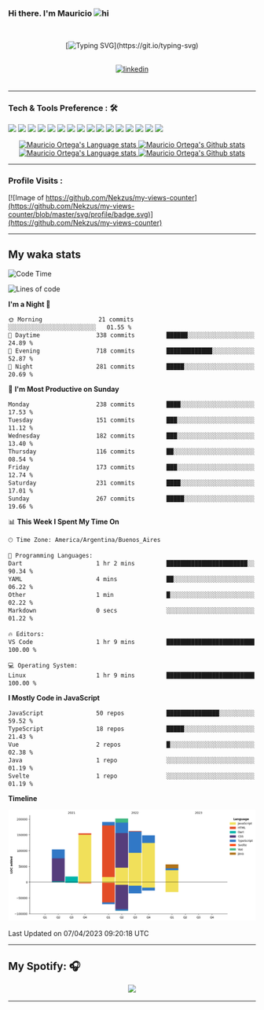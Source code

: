 ### Hi there. I'm Mauricio <img src="https://user-images.githubusercontent.com/1303154/88677602-1635ba80-d120-11ea-84d8-d263ba5fc3c0.gif" width="28px" alt="hi">
<br /> 

<div align="center">
  
[![Typing SVG](https://readme-typing-svg.herokuapp.com?size=25&duration=7000&center=true&vCenter=true&width=650&height=40&lines=WELCOME!;My+name+is+Mauricio+Ortega...;I+am+a+Front-End+Developer...;I+hope+you+find+what+you+are+looking+for...;You+have+my+contact+information...;MAY+THE+FORCE+BE+WITH+YOU...)](https://git.io/typing-svg)

</div>
  
<br />

<div align="center">
  
<a href="https://www.linkedin.com/in/mauriciortega/" target="_blank">
<img src=https://img.shields.io/badge/linkedin-%231E77B5.svg?&style=for-the-badge&logo=linkedin&logoColor=white alt=linkedin style="margin-bottom: 5px;" />
</a>
  
</div>

<br />


---

### Tech & Tools Preference : 🛠

<img src = "https://img.shields.io/badge/-HTML5-E34F26?style=flat&logo=html5&logoColor=white"> <img src = "https://img.shields.io/badge/-CSS3-1572B6?style=flat&logo=css3&logoColor=white">
<img src="https://img.shields.io/badge/-Sass-cc6699?style=flat&logo=sass&logoColor=ffffff">
<img src="https://img.shields.io/badge/-Bootstrap-563D7C?style=flat&logo=bootstrap&logoColor=white">
<img src="https://img.shields.io/badge/-JavaScript-eed718?style=flat&logo=javascript&logoColor=ffffff">
<img src="https://img.shields.io/badge/-React-000000?style=flat&logo=react&logoColor=00c8ff">
<img src="https://img.shields.io/badge/-Next-000000?style=flat&logo=nextdotjs&logoColor=white">
<img src="http://img.shields.io/badge/-Vue-black?style=flat&logo=vuedotjs&logoColor=4FC08D">
<img src="http://img.shields.io/badge/-Flutter-black?style=flat&logo=flutter&logoColor=02569B">
<img src="https://img.shields.io/badge/-Node.js-3C873A?style=flat&logo=Node.js&logoColor=white">
<img src="http://img.shields.io/badge/-Git-F1502F?style=flat&logo=git&logoColor=FFFFFF">
<img src="http://img.shields.io/badge/-Github-000000?style=flat&logo=github&logoColor=FFFFFF">
<img src="http://img.shields.io/badge/-Docker-2496ED?style=flat&logo=docker&logoColor=FFFFFF">
<img src="https://img.shields.io/badge/-Firebase-FFA611?style=flat&logo=firebase&logoColor=FFFFFF">
<img src="http://img.shields.io/badge/-Vercel-black?style=flat&logo=vercel&logoColor=white">
<img src="http://img.shields.io/badge/-VS%20Code-007ACC?style=flat&logo=visual%20studio%20code&logoColor=white">


<div align="center">

<!-- Light Mode -->
<div align="center"> 
<a href="https://github.com/anuraghazra/github-readme-stats#gh-light-mode-only">
<img height=200 src="https://github-readme-stats-nekzus.vercel.app/api/top-langs/?username=Nekzus&hide=css,html,less&layout=compact&langs_count=10&hide_border=false&border_color=000000&role=owner,collaborator&theme=default#gh-light-mode-only" alt="Mauricio Ortega's Language stats" />
</a>
<a href="https://github.com/anuraghazra/github-readme-stats#gh-light-mode-only">
<img height=200 src="https://github-readme-stats-nekzus.vercel.app/api?username=Nekzus&show_icons=true&count_private=true&line_height=28&hide_border=false&border_color=000000&card_width=450&include_all_commits=true&role=owner,collaborator&exclude_repo=github-readme-stats&theme=default#gh-light-mode-only" alt="Mauricio Ortega's Github stats" />
</a>
</div>

<!-- Dark Mode -->
<div align="center"> 
<a href="https://github.com/anuraghazra/github-readme-stats#gh-dark-mode-only">
<img height=200 src="https://github-readme-stats-nekzus.vercel.app/api/top-langs/?username=Nekzus&hide=css,html,less&layout=compact&langs_count=10&hide_border=false&role=owner,collaborator&theme=dark&bg_color=000000#gh-dark-mode-only" alt="Mauricio Ortega's Language stats" />
</a>
<a href="https://github.com/anuraghazra/github-readme-stats#gh-dark-mode-only">
<img height=200 src="https://github-readme-stats-nekzus.vercel.app/api?username=Nekzus&show_icons=true&count_private=true&line_height=28&hide_border=false&card_width=450&include_all_commits=true&role=owner,collaborator&exclude_repo=github-readme-stats&theme=dark&bg_color=000000#gh-dark-mode-only" alt="Mauricio Ortega's Github stats" />
</a>
</div>


<!--
<picture>
<source 
  srcset="https://github-readme-stats-nekzus.vercel.app/api?username=Nekzus&show_icons=true&theme=dark"
  media="(prefers-color-scheme: dark)"
/>
<source
  srcset="https://github-readme-stats-nekzus.vercel.app/api?username=Nekzus&show_icons=true"
  media="(prefers-color-scheme: light), (prefers-color-scheme: no-preference)"
/>
<img src="https://github-readme-stats-nekzus.vercel.app/api?username=Nekzus&show_icons=true" />
</picture>

![Top Langs](https://github-readme-stats-nekzus.vercel.app/api/top-langs/?username=Nekzus&hide=css,html,less&layout=compact&title_color=fff&icon_color=79ff97&text_color=9f9f9f&bg_color=151515)
-->

</div>
  
---

### Profile Visits :
  
[![Image of https://github.com/Nekzus/my-views-counter](https://github.com/Nekzus/my-views-counter/blob/master/svg/profile/badge.svg)](https://github.com/Nekzus/my-views-counter)

---


## My waka stats
<!--START_SECTION:waka-->
![Code Time](http://img.shields.io/badge/Code%20Time-1%2C849%20hrs%2015%20mins-blue)

![Lines of code](https://img.shields.io/badge/From%20Hello%20World%20I%27ve%20Written-1.0%20million%20lines%20of%20code-blue)

**I'm a Night 🦉** 

```text
🌞 Morning                21 commits          ░░░░░░░░░░░░░░░░░░░░░░░░░   01.55 % 
🌆 Daytime                338 commits         ██████░░░░░░░░░░░░░░░░░░░   24.89 % 
🌃 Evening                718 commits         █████████████░░░░░░░░░░░░   52.87 % 
🌙 Night                  281 commits         █████░░░░░░░░░░░░░░░░░░░░   20.69 % 
```
📅 **I'm Most Productive on Sunday** 

```text
Monday                   238 commits         ████░░░░░░░░░░░░░░░░░░░░░   17.53 % 
Tuesday                  151 commits         ███░░░░░░░░░░░░░░░░░░░░░░   11.12 % 
Wednesday                182 commits         ███░░░░░░░░░░░░░░░░░░░░░░   13.40 % 
Thursday                 116 commits         ██░░░░░░░░░░░░░░░░░░░░░░░   08.54 % 
Friday                   173 commits         ███░░░░░░░░░░░░░░░░░░░░░░   12.74 % 
Saturday                 231 commits         ████░░░░░░░░░░░░░░░░░░░░░   17.01 % 
Sunday                   267 commits         █████░░░░░░░░░░░░░░░░░░░░   19.66 % 
```


📊 **This Week I Spent My Time On** 

```text
🕑︎ Time Zone: America/Argentina/Buenos_Aires

💬 Programming Languages: 
Dart                     1 hr 2 mins         ███████████████████████░░   90.34 % 
YAML                     4 mins              ██░░░░░░░░░░░░░░░░░░░░░░░   06.22 % 
Other                    1 min               █░░░░░░░░░░░░░░░░░░░░░░░░   02.22 % 
Markdown                 0 secs              ░░░░░░░░░░░░░░░░░░░░░░░░░   01.22 % 

🔥 Editors: 
VS Code                  1 hr 9 mins         █████████████████████████   100.00 % 

💻 Operating System: 
Linux                    1 hr 9 mins         █████████████████████████   100.00 % 
```

**I Mostly Code in JavaScript** 

```text
JavaScript               50 repos            ███████████████░░░░░░░░░░   59.52 % 
TypeScript               18 repos            █████░░░░░░░░░░░░░░░░░░░░   21.43 % 
Vue                      2 repos             █░░░░░░░░░░░░░░░░░░░░░░░░   02.38 % 
Java                     1 repo              ░░░░░░░░░░░░░░░░░░░░░░░░░   01.19 % 
Svelte                   1 repo              ░░░░░░░░░░░░░░░░░░░░░░░░░   01.19 % 
```



**Timeline**

![Lines of Code chart](https://raw.githubusercontent.com/Nekzus/Nekzus/master/assets/bar_graph.png)


 Last Updated on 07/04/2023 09:20:18 UTC
<!--END_SECTION:waka-->

<!--
---

## Timeline: ⌚

![Chart not found](https://raw.githubusercontent.com/Nekzus/Nekzus/master/charts/bar_graph.png)

<div align="center"><img src="https://raw.githubusercontent.com/Nekzus/Nekzus/master/charts/bar_graph.png"/></div>
-->
---
## My Spotify: 🎧

<div align="center"><img src="https://spotify-github-profile.vercel.app/api/view?uid=11169970531&cover_image=true&theme=default" /></div>

---
